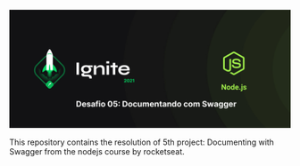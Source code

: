 ![Rocketseat](_docs/capa.jpg)

This repository contains the resolution of 5th project: Documenting with Swagger from the nodejs course by rocketseat. 


